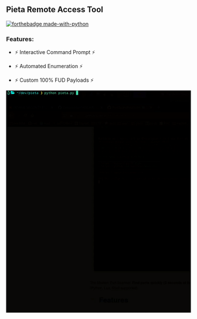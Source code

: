 ## Pieta Remote Access Tool
[![forthebadge made-with-python](http://ForTheBadge.com/images/badges/made-with-python.svg)](https://www.python.org/)
### Features:
* ⚡ Interactive Command Prompt ⚡

* ⚡ Automated Enumeration ⚡

* ⚡ Custom 100% FUD Payloads ⚡




![image](./images/example.gif)
